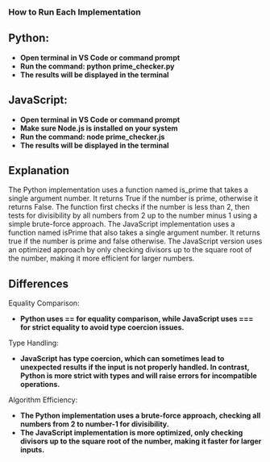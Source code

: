 ### How to Run Each Implementation
## Python:

- **Open terminal in VS Code or command prompt**
- **Run the command: python prime_checker.py**
- **The results will be displayed in the terminal**

## JavaScript:

- **Open terminal in VS Code or command prompt**
- **Make sure Node.js is installed on your system**
- **Run the command: node prime_checker.js**
- **The results will be displayed in the terminal**

## Explanation
The Python implementation uses a function named is_prime that takes a single argument number. It returns True if the number is prime, otherwise it returns False. The function first checks if the number is less than 2, then tests for divisibility by all numbers from 2 up to the number minus 1 using a simple brute-force approach.
The JavaScript implementation uses a function named isPrime that also takes a single argument number. It returns true if the number is prime and false otherwise. The JavaScript version uses an optimized approach by only checking divisors up to the square root of the number, making it more efficient for larger numbers.

## Differences
Equality Comparison:

- **Python uses == for equality comparison, while JavaScript uses === for strict equality to avoid type coercion issues.**

Type Handling:

- **JavaScript has type coercion, which can sometimes lead to unexpected results if the input is not properly handled. In contrast, Python is more strict with types and will raise errors for incompatible operations.**

Algorithm Efficiency:

- **The Python implementation uses a brute-force approach, checking all numbers from 2 to number-1 for divisibility.**
- **The JavaScript implementation is more optimized, only checking divisors up to the square root of the number, making it faster for larger inputs.**
